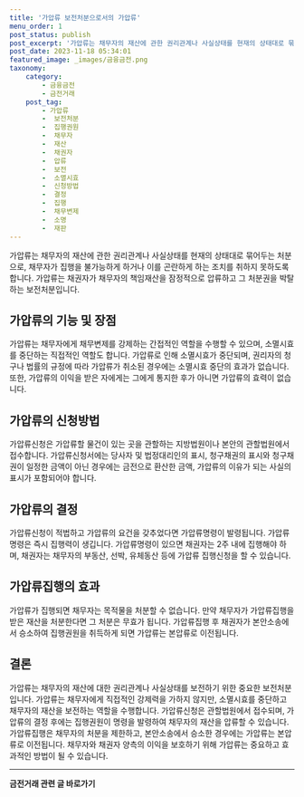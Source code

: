 ```yaml
---
title: '가압류 보전처분으로서의 가압류'
menu_order: 1
post_status: publish
post_excerpt: '가압류는 채무자의 재산에 관한 권리관계나 사실상태를 현재의 상태대로 묶어두는 처분으로, 채무자가 집행을 불가능하게 하거나 이를 곤란하게 하는 조치를 취하지 못하도록 합니다. 가압류는 채권자가 채무자의 책임재산을 잠정적으로 압류하고 그 처분권을 박탈하는 보전처분입니다.'
post_date: 2023-11-18 05:34:01
featured_image: _images/금융금전.png
taxonomy:
    category:
        - 금융금전
        - 금전거래
    post_tag:
        - 가압류
        -  보전처분
        -  집행권원
        -  채무자
        -  재산
        -  채권자
        -  압류
        -  보전
        -  소멸시효
        -  신청방법
        -  결정
        -  집행
        -  채무변제
        -  소명
        -  재판
---
```



가압류는 채무자의 재산에 관한 권리관계나 사실상태를 현재의 상태대로 묶어두는 처분으로, 채무자가 집행을 불가능하게 하거나 이를 곤란하게 하는 조치를 취하지 못하도록 합니다. 가압류는 채권자가 채무자의 책임재산을 잠정적으로 압류하고 그 처분권을 박탈하는 보전처분입니다. 

## 가압류의 기능 및 장점

가압류는 채무자에게 채무변제를 강제하는 간접적인 역할을 수행할 수 있으며, 소멸시효를 중단하는 직접적인 역할도 합니다. 가압류로 인해 소멸시효가 중단되며, 권리자의 청구나 법률의 규정에 따라 가압류가 취소된 경우에는 소멸시효 중단의 효과가 없습니다. 또한, 가압류의 이익을 받은 자에게는 그에게 통지한 후가 아니면 가압류의 효력이 없습니다.

## 가압류의 신청방법

가압류신청은 가압류할 물건이 있는 곳을 관할하는 지방법원이나 본안의 관할법원에서 접수합니다. 가압류신청서에는 당사자 및 법정대리인의 표시, 청구채권의 표시와 청구채권이 일정한 금액이 아닌 경우에는 금전으로 환산한 금액, 가압류의 이유가 되는 사실의 표시가 포함되어야 합니다.

## 가압류의 결정

가압류신청이 적법하고 가압류의 요건을 갖추었다면 가압류명령이 발령됩니다. 가압류명령은 즉시 집행력이 생깁니다. 가압류명령이 있으면 채권자는 2주 내에 집행해야 하며, 채권자는 채무자의 부동산, 선박, 유체동산 등에 가압류 집행신청을 할 수 있습니다.

## 가압류집행의 효과

가압류가 집행되면 채무자는 목적물을 처분할 수 없습니다. 만약 채무자가 가압류집행을 받은 재산을 처분한다면 그 처분은 무효가 됩니다. 가압류집행 후 채권자가 본안소송에서 승소하여 집행권원을 취득하게 되면 가압류는 본압류로 이전됩니다.

## 결론

가압류는 채무자의 재산에 대한 권리관계나 사실상태를 보전하기 위한 중요한 보전처분입니다. 가압류는 채무자에게 직접적인 강제력을 가하지 않지만, 소멸시효를 중단하고 채무자의 재산을 보전하는 역할을 수행합니다. 가압류신청은 관할법원에서 접수되며, 가압류의 결정 후에는 집행권원이 명령을 발령하여 채무자의 재산을 압류할 수 있습니다. 가압류집행은 채무자의 처분을 제한하고, 본안소송에서 승소한 경우에는 가압류는 본압류로 이전됩니다. 채무자와 채권자 양측의 이익을 보호하기 위해 가압류는 중요하고 효과적인 방법이 될 수 있습니다.
<!-- wp:separator -->
<hr class="wp-block-separator has-alpha-channel-opacity"/>
<!-- /wp:separator -->

<!-- wp:group {"backgroundColor":"base","layout":{"type":"constrained"}} -->
<div class="wp-block-group has-base-background-color has-background"><!-- wp:paragraph {"align":"center","fontSize":"medium"} -->
<p class="has-text-align-center has-large-font-size"><strong>금전거래 관련 글 바로가기</strong></p>
<!-- /wp:paragraph -->


<!-- wp:latest-posts
{"categories":[{"id":13538,"count":19,"description":"","link":"https://uknowlaw.com/category/%ea%b8%88%ec%a0%84%ea%b1%b0%eb%9e%98/","name":"금전거래","slug":"금전거래","taxonomy":"category","parent":0,"meta":[],"_links":{"self":[{"href":"https://uknowlaw.com/wp-json/wp/v2/categories/13538"}],"collection":[{"href":"https://uknowlaw.com/wp-json/wp/v2/categories"}],"about":[{"href":"https://uknowlaw.com/wp-json/wp/v2/taxonomies/category"}],"wp:post_type":[{"href":"https://uknowlaw.com/wp-json/wp/v2/posts?categories=13538"}],"curies":[{"name":"wp","href":"https://api.w.org/{rel}","templated":true}]}}],"postsToShow":100,"excerptLength":28,"postLayout":"grid","columns":2,"featuredImageAlign":"left","featuredImageSizeSlug":"large","fontSize":"small"} /--></div>
<!-- /wp:group -->